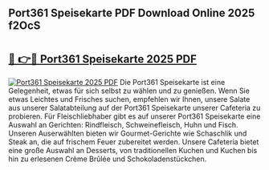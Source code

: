 ## Port361 Speisekarte PDF Download Online 2025 f2OcS

# <h2><a href="http://gc7n5t.nevu.top/?p=Port361+Speisekarte">🔗 👉🔴 Port361 Speisekarte 2025 PDF</a></h2>

[![Port361 Speisekarte 2025 PDF](https://i.imgur.com/dBaPXMq.png)](http://gc7n5t.nevu.top/?p=Port361+Speisekarte)
Die Port361 Speisekarte ist eine Gelegenheit, etwas für sich selbst zu wählen und zu genießen. Wenn Sie etwas Leichtes und Frisches suchen, empfehlen wir Ihnen, unsere Salate aus unserer Salatabteilung auf der Port361 Speisekarte unserer Cafeteria zu probieren. Für Fleischliebhaber gibt es auf unserer Port361 Speisekarte eine Auswahl an Gerichten: Rindfleisch, Schweinefleisch, Huhn und Fisch. Unseren Auserwählten bieten wir Gourmet-Gerichte wie Schaschlik und Steak an, die auf frischem Feuer zubereitet werden. Unsere Cafeteria bietet eine große Auswahl an Desserts, von traditionellen Kuchen und Kuchen bis hin zu erlesenen Crème Brûlée und Schokoladenstückchen.
